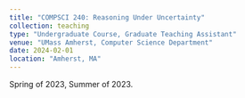 ```yaml
---
title: "COMPSCI 240: Reasoning Under Uncertainty"
collection: teaching
type: "Undergraduate Course, Graduate Teaching Assistant"
venue: "UMass Amherst, Computer Science Department"
date: 2024-02-01
location: "Amherst, MA"
---
```


Spring of 2023, Summer of 2023.